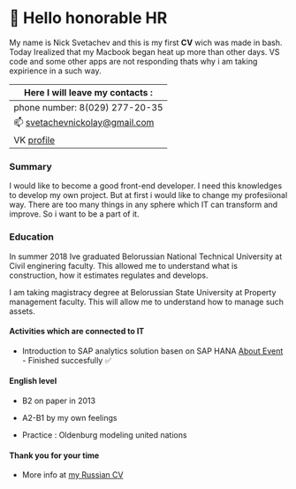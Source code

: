 # :wave: Hello honorable HR

My name is Nick Svetachev and this is my first **CV** wiсh was made in bash. Today Irealized that my Macbook began heat up more than other days. VS code and some other apps are not responding thats why i am taking expirience in a such way.

Here I will leave my contacts : |
------------------------------- |
phone number: 8(029) 277-20-35 |
:mailbox: svetachevnickolay@gmail.com |
 VK [profile](https://vk.com/n.svetachev) |

### Summary
 I would like to become a good front-end developer. I need this knowledges to develop my own project. But at first i would like to change my profesiional way. There are too many things in any sphere which IT can transform and improve. So i want to be a part of it. 

### Education
 In summer 2018 Ive graduated Belorussian National Technical University at Civil enginering faculty. This allowed me to understand what is construction, how it estimates regulates and  develops. 

 I am taking magistracy degree at Belorussian State University at Property management faculty. This will allow me to understand how to manage such assets.

#### Activities which are connected to IT 
 * Introduction to SAP analytics solution basen on SAP HANA [About Event](http://fpmi.bsu.by/main.aspx?guid=18021&detail=68873)  - Finished succesfully :white_check_mark:

#### English level 

* B2 on paper in 2013 

* A2-B1 by my own feelings

* Practice : Oldenburg modeling united nations 

#### Thank you for your time 
* More info at [my Russian CV](https://github.com/homm1t/my-russian-cv/blob/master/Svetachev-Nickolay-CV.pdf)
